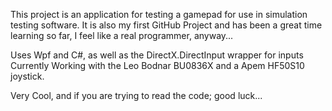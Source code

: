 This project is an application for testing a gamepad for use in simulation testing software.
It is also my first GitHub Project and has been a great time learning so far, I feel like a real programmer, anyway...

Uses Wpf and C#, as well as the DirectX.DirectInput wrapper for inputs
Currently Working with the Leo Bodnar BU0836X and a Apem HF50S10 joystick.

Very Cool, and if you are trying to read the code; good luck...
